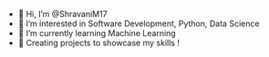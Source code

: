 - 👋 Hi, I’m @ShravaniM17
- 👀 I’m interested in Software Development, Python, Data Science
- 🌱 I’m currently learning Machine Learning
- 🐾 Creating projects to showcase my skills !
